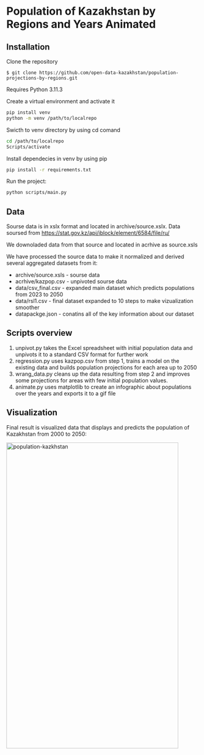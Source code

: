 Population of Kazakhstan by Regions and Years Animated
======================================================================

## Installation

Clone the repository

```shell
$ git clone https://github.com/open-data-kazakhstan/population-projections-by-regions.git
```
Requires Python 3.11.3 

Create a virtual environment and activate it 

```bash
pip install venv
python -m venv /path/to/localrepo
```
Swicth to venv directory by using cd comand
```bash
cd /path/to/localrepo
Scripts/activate
```

Install dependecies in venv by using pip
```bash
pip install -r requirements.txt
```
Run the project:
```bash
python scripts/main.py
```

## Data 

Sourse data is in xslx format and located in archive/source.xslx. Data soursed from https://stat.gov.kz/api/iblock/element/6584/file/ru/

We downoladed data from that source and located in acrhive as source.xsls

We have processed the source data to make it normalized and derived  several aggregated datasets from it:

* archive/source.xsls - sourse data 
* acrhive/kazpop.csv - unpivoted sourse data 
* data/csv_final.csv - expanded main dataset which predicts populations from 2023 to 2050
* data/rsl1.csv - final dataset expanded to 10 steps to make vizualization smoother
* datapackge.json - conatins all of the key information about our dataset

## Scripts overview

1. unpivot.py takes the Excel spreadsheet with initial population data and unpivots it to a standard CSV format for further work
2. regression.py uses kazpop.csv from step 1, trains a model on the existing data and builds population projections for each area up to 2050
3. wrang_data.py cleans up the data resulting from step 2 and improves some projections for areas with few initial  population values.
4. animate.py uses matplotlib to create an infographic about populations over the years and exports it to a gif file

## Visualization

Final result is visualized data that displays and predicts the population of Kazakhstan from 2000 to 2050:


<img src="population-animation.gif" alt="population-kazkhstan" width="450" height="800">
